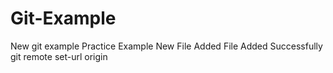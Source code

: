 # Git-Example
New git example
Practice Example
New File Added
File Added Successfully
git remote set-url origin
